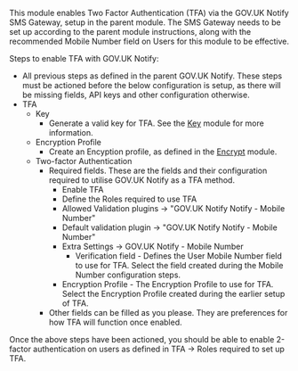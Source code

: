 This module enables Two Factor Authentication (TFA) via the GOV.UK Notify SMS
Gateway, setup in the parent module. The SMS Gateway needs to be set up
according to the parent module instructions, along with the recommended Mobile
Number field on Users for this module to be effective.

Steps to enable TFA with GOV.UK Notify:
- All previous steps as defined in the parent GOV.UK Notify. These steps must
  be actioned before the below configuration is setup, as there will be missing
  fields, API keys and other configuration otherwise.
- TFA   
    - Key
        - Generate a valid key for TFA. See the [Key](https://www.drupal.org/project/key)
          module for more information.
    - Encryption Profile
        - Create an Encyption profile, as defined in the
          [Encrypt](https://www.drupal.org/project/encrypt) module.
    - Two-factor Authentication
        - Required fields. These are the fields and their configuration required
          to utilise GOV.UK Notify as a TFA method.
            - Enable TFA
            - Define the Roles required to use TFA
            - Allowed Validation plugins -> "GOV.UK Notify Notify - Mobile Number"
            - Default validation plugin -> "GOV.UK Notify Notify - Mobile Number"
            - Extra Settings -> GOV.UK Notify - Mobile Number
                - Verification field - Defines the User Mobile Number field to
                  use for TFA. Select the field created during the Mobile Number
                  configuration steps.
            - Encryption Profile - The Encryption Profile to use for TFA. Select
              the Encryption Profile created during the earlier setup of TFA.
        - Other fields can be filled as you please. They are preferences
          for how TFA will function once enabled.

Once the above steps have been actioned, you should be able to enable 2-factor
authentication on users as defined in TFA -> Roles required to set up TFA.
